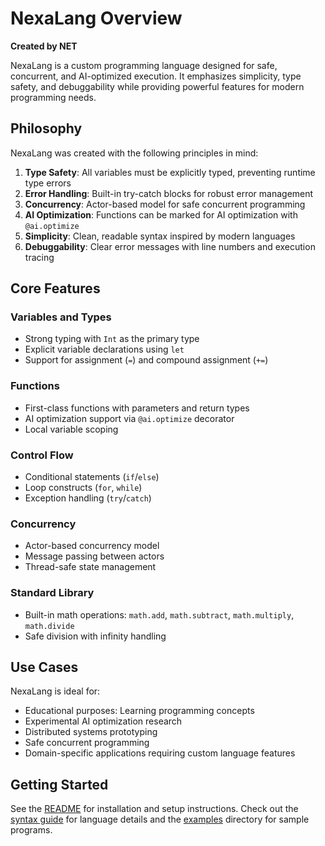 # NexaLang Overview

**Created by NET**

NexaLang is a custom programming language designed for safe, concurrent, and AI-optimized execution. It emphasizes simplicity, type safety, and debuggability while providing powerful features for modern programming needs.

## Philosophy

NexaLang was created with the following principles in mind:

1. **Type Safety**: All variables must be explicitly typed, preventing runtime type errors
2. **Error Handling**: Built-in try-catch blocks for robust error management
3. **Concurrency**: Actor-based model for safe concurrent programming
4. **AI Optimization**: Functions can be marked for AI optimization with `@ai.optimize`
5. **Simplicity**: Clean, readable syntax inspired by modern languages
6. **Debuggability**: Clear error messages with line numbers and execution tracing

## Core Features

### Variables and Types
- Strong typing with `Int` as the primary type
- Explicit variable declarations using `let`
- Support for assignment (`=`) and compound assignment (`+=`)

### Functions
- First-class functions with parameters and return types
- AI optimization support via `@ai.optimize` decorator
- Local variable scoping

### Control Flow
- Conditional statements (`if`/`else`)
- Loop constructs (`for`, `while`)
- Exception handling (`try`/`catch`)

### Concurrency
- Actor-based concurrency model
- Message passing between actors
- Thread-safe state management

### Standard Library
- Built-in math operations: `math.add`, `math.subtract`, `math.multiply`, `math.divide`
- Safe division with infinity handling

## Use Cases

NexaLang is ideal for:
- Educational purposes: Learning programming concepts
- Experimental AI optimization research
- Distributed systems prototyping
- Safe concurrent programming
- Domain-specific applications requiring custom language features

## Getting Started

See the [README](../README.md) for installation and setup instructions. Check out the [syntax guide](syntax.md) for language details and the [examples](../examples/) directory for sample programs.